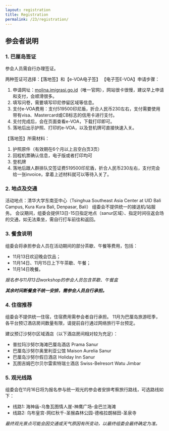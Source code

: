 ```yaml
---
layout: registration
title: Registration
permalink: /23/registration/
---
```


## 参会者说明

### 1. 巴厘岛签证
参会人员需自行办理签证。

两种签证可选择：【落地签】和【e-VOA电子签】
【电子签E-VOA】申请步骤：
1. 申请网址：<a href="molina.imigrasi.go.id" target="_blank">molina.imigrasi.go.id</a>（唯一官网），网站很卡很慢，建议早上申请和支付，会顺滑很多。
2. 填写问卷，需要填写印尼停留区域等信息。
3. 支付e-VOA费用：支付519500印尼盾，折合人民币230左右，支付需要使用带有visa、Mastercard或CB标志的信用卡进行支付。
4. 支付完成后，会在页面查看e-VOA，下载打印即可。
5. 落地后出示护照、打印的e-VOA，以及登机牌可直接快速入关。

【落地签】所需材料：
1. 护照原件（有效期在6个月以上且空白页3页）
2. 回程机票确认信息，电子版或者打印均可
3. 登机牌
4. 落地后跟人群排队交签证费519500印尼盾，折合人民币230左右，支付完会给一张invoice，拿着上述材料就可以等待入关了。

### 2.	地点及交通
活动地点：清华大学东南亚中心（Tsinghua Southeast Asia Center at UID Bali Campus, Kura Kura Bali, Denpasar, Bali）
组委会不提供统一的接送机/站服务。 
会议期间，组委会提供13日-15日指定地点（sanur区域）、指定时间往返会场的交通，如无法乘坐，需自行打车前往和返回。

### 3.	餐食说明
组委会将承担参会人员在活动期间的部分茶歇、午餐等费用，包括：
- 11月13日欢迎晚会饮品；
- 11月14日、11月15日上下午茶歇、午餐；
- 11月14日晚餐。

*报名参与11月13日workshop的参会人员包含茶歇、午餐盒*

***其余时间断餐食不统一安排，需参会人员自行承担。***

### 4.	住宿推荐
组委会不提供统一住宿，住宿费用需参会者自行承担。
11月为巴厘岛旅游旺季，各平台预订酒店房间数量有限，请提前自行通过网络旅行平台预定。

建议预订沙努尔区域酒店（以下酒店房间相对较为充足）：
-	普拉玛沙努尔海滩巴厘岛酒店 Prama Sanur
-	巴厘岛沙努尔奥里利亚公馆 Maison Aurelia Sanur
-	巴厘岛沙努尔假日酒店 Holiday Inn Sanur
-	瓦图吉姆巴尔贝尔雷索特瑞士酒店 Swiss-Belresort Watu Jimbar

### 5.	观光线路
组委会在11月16日将为报名参与统一观光的参会者安排考察旅行路线，可选路线如下：

- 线路1: 海神庙-乌鲁瓦图情人崖-神鹰广场-金巴兰海滩   
- 线路2: 乌布皇宫-网红秋千-圣猴森林公园-德格拉朗梯田-圣泉寺

*最终观光景点可能会因交通或天气原因有所变动，以最终组委会最终确定为准。*

